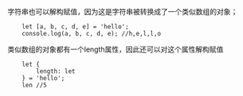
字符串也可以解构赋值，因为这是字符串被转换成了一个类似数组的对象；

        let [a, b, c, d, e] = 'hello';
        console.log(a, b, c, d, e); //h,e,l,l,o

类似数组的对象都有一个length属性，因此还可以对这个属性解构赋值

        let {
            length: let
        } = 'hello';
        len //5
